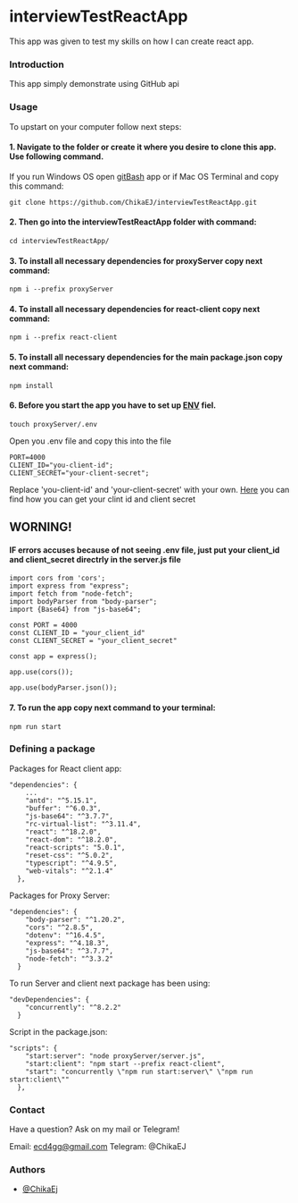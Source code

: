 # interviewTestReactApp
This app was given to test my skills on how I can create react app.


### Introduction

This app simply demonstrate using GitHub api

### Usage

To upstart on your computer follow next steps: 
#### 1. Navigate to the folder or create it where you desire to clone this app. Use following command.

If you run Windows OS open [gitBash](https://gitforwindows.org/) app or if Mac OS Terminal and copy this command:

    git clone https://github.com/ChikaEJ/interviewTestReactApp.git

 #### 2. Then go into the interviewTestReactApp folder with command:

    cd interviewTestReactApp/

#### 3. To install all necessary dependencies for proxyServer copy next command:

    npm i --prefix proxyServer

#### 4. To install all necessary dependencies for react-client copy next command:

    npm i --prefix react-client

#### 5. To install all necessary dependencies for the main package.json copy next command:

    npm install

#### 6. Before you start the app you have to set up [ENV](https://www.codementor.io/@parthibakumarmurugesan/what-is-env-how-to-set-up-and-run-a-env-file-in-node-1pnyxw9yxj) fiel.

    touch proxyServer/.env

Open you .env file and copy this into the file

```
PORT=4000
CLIENT_ID="you-client-id";
CLIENT_SECRET="your-client-secret";

```
Replace 'you-client-id' and 'your-client-secret' with your own. [Here](https://support.heateor.com/get-github-client-id-client-secret/) you can find how you can get your clint id and client secret
## WORNING!
#### IF errors accuses because of not seeing .env file, just put your client_id and client_secret directrly in the server.js file

```
import cors from 'cors';
import express from "express";
import fetch from "node-fetch";
import bodyParser from "body-parser";
import {Base64} from "js-base64";

const PORT = 4000
const CLIENT_ID = "your_client_id"
const CLIENT_SECRET = "your_client_secret"

const app = express();

app.use(cors());

app.use(bodyParser.json());

```


#### 7. To run the app copy next command to your terminal: 

    npm run start



### Defining a package



Packages for React client app:

```
"dependencies": {
    ...
    "antd": "^5.15.1",
    "buffer": "^6.0.3",
    "js-base64": "^3.7.7",
    "rc-virtual-list": "^3.11.4",
    "react": "^18.2.0",
    "react-dom": "^18.2.0",
    "react-scripts": "5.0.1",
    "reset-css": "^5.0.2",
    "typescript": "^4.9.5",
    "web-vitals": "^2.1.4"
  },

```

Packages for Proxy Server: 

```
"dependencies": {
    "body-parser": "^1.20.2",
    "cors": "^2.8.5",
    "dotenv": "^16.4.5",
    "express": "^4.18.3",
    "js-base64": "^3.7.7",
    "node-fetch": "^3.3.2"
  }

```

To run Server and client next package has been using:

```
"devDependencies": {
    "concurrently": "^8.2.2"
  }
```

Script in the package.json: 

```
"scripts": {
    "start:server": "node proxyServer/server.js",
    "start:client": "npm start --prefix react-client",
    "start": "concurrently \"npm run start:server\" \"npm run start:client\""
  },
```

### Contact

Have a question? Ask on my mail or Telegram!

Email: ecd4gg@gmail.com
Telegram: @ChikaEJ

### Authors

+ [@ChikaEj](https://github.com/ChikaEJ)

